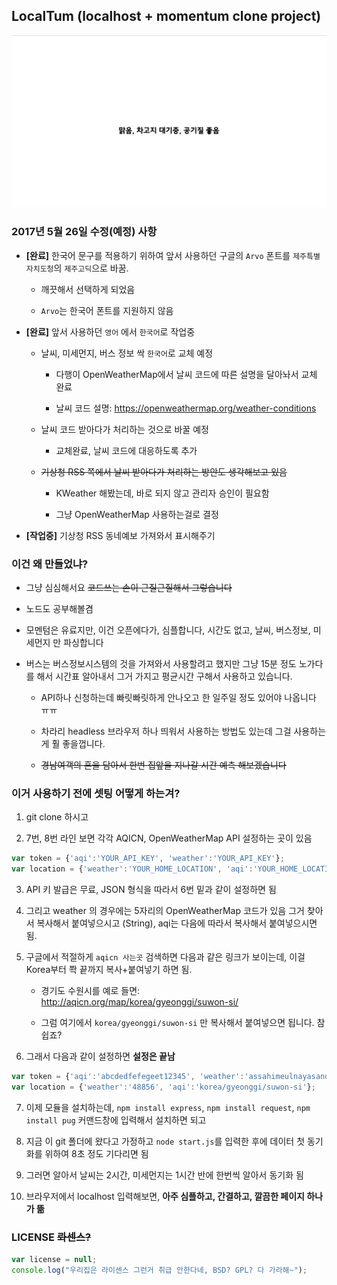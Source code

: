 ## LocalTum (localhost + momentum clone project)

![](photo1.PNG)

### 2017년 5월 26일 수정(예정) 사항

- **[완료]** 한국어 문구를 적용하기 위하여 앞서 사용하던 구글의 `Arvo` 폰트를 `제주특별자치도청`의 `제주고딕`으로 바꿈.

    - 깨끗해서 선택하게 되었음

    - `Arvo`는 한국어 폰트를 지원하지 않음

- **[완료]** 앞서 사용하던 `영어` 에서 `한국어`로 작업중

    - 날씨, 미세먼지, 버스 정보 싹 `한국어`로 교체 예정

        - 다행이 OpenWeatherMap에서 날씨 코드에 따른 설명을 달아놔서 교체 완료

        - 날씨 코드 설명: https://openweathermap.org/weather-conditions

    - 날씨 코드 받아다가 처리하는 것으로 바꿀 예정 

        - 교체완료, 날씨 코드에 대응하도록 추가

    - ~~기상청 RSS 쪽에서 날씨 받아다가 처리하는 방안도 생각해보고 있음~~

        - KWeather 해봤는데, 바로 되지 않고 관리자 승인이 필요함

        - 그냥 OpenWeatherMap 사용하는걸로 결정 

- **[작업중]** 기상청 RSS 동네예보 가져와서 표시해주기

### 이건 왜 만들었냐?

- 그냥 심심해서요 ~~코드쓰는 손이 근질근질해서 그렇습니다~~

- 노드도 공부해볼겸

- 모멘텀은 유료지만, 이건 오픈에다가, 심플합니다, 시간도 없고, 날씨, 버스정보, 미세먼지 만 파싱합니다

- 버스는 버스정보시스템의 것을 가져와서 사용할려고 했지만 그냥 15분 정도 노가다를 해서 시간표 알아내서 그거 가지고 평균시간 구해서 사용하고 있습니다.

    - API하나 신청하는데 빠릿빠릿하게 안나오고 한 일주일 정도 있어야 나옵니다 ㅠㅠ 

    - 차라리 headless 브라우저 하나 띄워서 사용하는 방법도 있는데 그걸 사용하는게 훨 좋을껍니다.

    - ~~경남여객의 혼을 담아서 한번 집앞을 지나갈 시간 예측 해보겠습니다~~

### 이거 사용하기 전에 셋팅 어떻게 하는겨?

1. git clone 하시고

2. 7번, 8번 라인 보면 각각 AQICN, OpenWeatherMap API 설정하는 곳이 있음

```javascript
var token = {'aqi':'YOUR_API_KEY', 'weather':'YOUR_API_KEY'};
var location = {'weather':'YOUR_HOME_LOCATION', 'aqi':'YOUR_HOME_LOCATION'};
```

3. API 키 발급은 무료, JSON 형식을 따라서 6번 밑과 같이 설정하면 됨

4. 그리고 weather 의 경우에는 5자리의 OpenWeatherMap 코드가 있음 그거 찾아서 복사해서 붙여넣으시고 (String), aqi는 다음에 따라서 복사해서 붙여넣으시면 됨.

5. 구글에서 적절하게 `aqicn 사는곳` 검색하면 다음과 같은 링크가 보이는데, 이걸 Korea부터 쫙 끝까지 복사+붙여넣기 하면 됨.

    - 경기도 수원시를 예로 들면: http://aqicn.org/map/korea/gyeonggi/suwon-si/

    - 그럼 여기에서 `korea/gyeonggi/suwon-si` 만 복사해서 붙여넣으면 됩니다. 참 쉽죠?

6. 그래서 다음과 같이 설정하면 **설정은 끝남**

```javascript
var token = {'aqi':'abcdedfefegeet12345', 'weather':'assahimeulnayasanda6666666'};
var location = {'weather':'48856', 'aqi':'korea/gyeonggi/suwon-si'};
```

7. 이제 모듈을 설치하는데, `npm install express`, `npm install request`, `npm install pug` 커맨드창에 입력해서 설치하면 되고

8. 지금 이 git 폴더에 왔다고 가정하고 `node start.js`를 입력한 후에 데이터 첫 동기화를 위하여 8초 정도 기다리면 됨

9. 그러면 알아서 날씨는 2시간, 미세먼지는 1시간 반에 한번씩 알아서 동기화 됨

10. 브라우저에서 localhost 입력해보면, **아주 심플하고, 간결하고, 깔끔한 페이지 하나가 뜲**

### LICENSE ~~롸센스?~~ 

```javascript
var license = null;
console.log("우리집은 라이센스 그런거 취급 안한다네, BSD? GPL? 다 가라해~");
```
